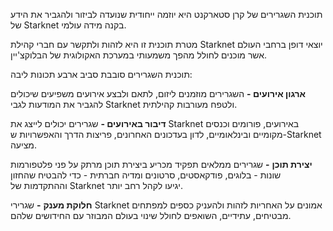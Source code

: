 תוכנית השגרירים של קרן סטארקנט היא יוזמה ייחודית שנועדה לביזור ולהגביר את הידע של Starknet בקנה מידה עולמי. 

מטרת תוכנית זו היא לזהות ולתקשר עם חברי קהילת Starknet יוצאי דופן ברחבי העולם אשר מוכנים לחולל מהפך משמעותי במערכת האקולוגית של הבלוקצ'יין.

תוכנית השגרירים סובבת סביב ארבע תכונות ליבה:

**ארגון אירועים -** השגרירים מוזמנים ליזום, לתאם ולבצע אירועים משפיעים שיכולים להגביר את המודעות לגבי Starknet ולטפח מעורבות קהילתית.

**דיבור באירועים -** שגרירים יכולים לייצג את Starknet באירועים, פורומים וכנסים מקומיים ובינלאומיים, לדון בעדכונים האחרונים, פריצות הדרך והאפשרויות ש-Starknet מציעה.

**יצירת תוכן** **\-** שגרירים ממלאים תפקיד מכריע ביצירת תוכן מרתק על פני פלטפורמות שונות - בלוגים, פודקאסטים, סרטונים ומדיה חברתית - כדי להבטיח שהחזון וההתקדמות של Starknet יגיעו לקהל רחב יותר.

**חלוקת מענק** **\-** שגרירי Starknet אמונים על האחריות לזהות ולהעניק כספים למפתחים מבטיחים, עתידיים, השואפים לחולל שינוי בעולם המבוזר עם החידושים שלהם.
